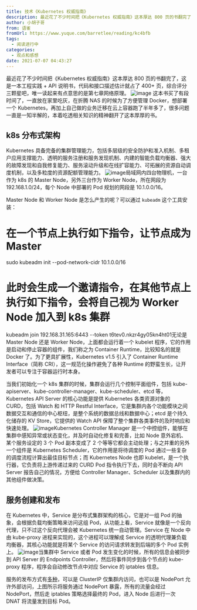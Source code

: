 ```yaml
---
title: 技术《Kubernetes 权威指南》
description: 最近花了不少时间把《Kubernetes 权威指南》这本厚达 800 页的书翻完了，这是一本工程实践 + API 说明书，代码和接口描述估计就占了 400+ 页，综合评分三颗星吧，唯一读起来有点意思的是第七章网络原理。这本书买了有段时间了，一直放在家里吃灰，在折腾 NAS 的时候为了方便管理 ...
author: 小胡子哥
from: 语雀
fromUrl: https://www.yuque.com/barretlee/reading/kc4bfb
tags:
  - 阅读进行中
categories:
  - 观点和感想
date: 2021-07-07 04:43:27
---
```


最近花了不少时间把《Kubernetes 权威指南》这本厚达 800 页的书翻完了，这是一本工程实践 + API 说明书，代码和接口描述估计就占了 400+ 页，综合评分三颗星吧，唯一读起来有点意思的是第七章网络原理。
![image](https://cdn.jsdelivr.net/gh/barretlee/blog/blog/src/blogimgs/2021/07/07/1625621739132-93b8fb54-9083-4298-9ce7-2d3b2cc153cb.png)
这本书买了有段时间了，一直放在家里吃灰，在折腾 NAS 的时候为了方便管理 Docker，想部署一个 Kubernetes，再加上自己做的业务迁移在云上容器跑了半年多了，很多问题一直是一知半解的，本着吃透相关知识的精神翻开了这本厚厚的书。

## k8s 分布式架构

Kubernetes 具备完备的集群管理能力，包括多层级的安全防护和准入机制、多租户应用支撑能力、透明的服务注册和服务发现机制、内建的智能负载均衡器、强大的故障发现和自我修复能力、服务滚动升级和在线扩容能力、可拓展的资源自动调度机制，以及多粒度的资源配额管理能力。
![image](https://cdn.jsdelivr.net/gh/barretlee/blog/blog/src/blogimgs/2021/07/07/1625642181681-52c57059-a05e-4eaf-92af-438c32610e19.jpeg)局域网内四台物理机，一台作为 k8s 的 Master Node，另外三台作为 Worker Node，所在网段为 192.168.1.0/24，每个 Node 中部署的 Pod 规划的网段是 10.1.0.0/16。

Master Node 和 Worker Node 是怎么产生的呢？可以通过 `kubeadm` 这个工具安装：
# 在一个节点上执行如下指令，让节点成为 Master
sudo kubeadm init --pod-network-cidr 10.1.0.0/16

# 此时会生成一个邀请指令，在其他节点上执行如下指令，会将自己视为 Worker Node 加入到 k8s 集群
kubeadm join 192.168.31.165:6443 --token t6tev0.nkzr4gy05kn4ht01无论是 Master Node 还是 Worker Node，上面都会运行着一个 kubelet 程序，它的作用是启动和停止容器的组件，我们称之为 Container Runtime，比较知名的就是 Docker 了。为了更具扩展性，Kubernetes v1.5 引入了 Container Runtime Interface（简称 CRI），这一规范化操作避免了各种 Runtime 的野蛮生长，让开发者可以专注于容器运行时本身。

当我们初始化一个 k8s 集群的时候，集群会运行几个控制平面组件，包括 kube-apiserver、kube-controller-manager、kube-scheduler、etcd 等，Kubernetes API Server 的核心功能是提供 Kubernetes 各类资源对象的 CURD，包括 Watch 和 HTTP Restful Interface，它是集群内各个功能模块之间数据交互和通信的中心枢纽，是整个系统的数据总线和数据中心；etcd 是个持久化储存的 KV Store，它提供的 Watch API 保障了整个集群各类事件的及时响应和快速处理。
![image](https://cdn.jsdelivr.net/gh/barretlee/blog/blog/src/blogimgs/2021/07/07/1625638283889-d67b4f22-3412-4415-8a92-7f574a5af5e6.jpeg)Kubernetes Controller Manager 是一个中控组件，能够在集群中感知异常或状态变化，并及时自动化修复和完善，比如 Node 意外宕机、某个服务设定的 3 个 Pod 副本变成了 2 个等等它都会主动处理；与之并重的另外一个组件是 Kubernetes Scheduler，它的作用是将待调度的 Pod 通过一些复杂的调度流程计算出最佳目标节点；而 Kubernetes Node 也即 kubelet，是一个执行器，它负责将上游传递过来的 CURD Pod 指令执行下去，同时会不断向 API Server 报告自己的情况，方便给 Controller Manager、Scheduler 以及集群内的其他组件做决策。

## 服务创建和发布


在 Kubernetes 中，Service 是分布式集群架构的核心，它是对一组 Pod 的抽象，会根据负载均衡策略来访问这组 Pod，从功能上看，Service 就像是一个反向代理，只不过这个反向代理会被 Kubernetes 统一自动管理。Service 在 Node 中由 kube-proxy 进程来实现的，这个进程可以理解成 Service 的透明代理兼负载均衡器，其核心功能就是将某个 Service 的访问请求转发到后端的多个 Pod 实例上。
![image](https://cdn.jsdelivr.net/gh/barretlee/blog/blog/src/blogimgs/2021/07/07/1625647284055-e5752830-656f-4032-8c00-119a71ed78a6.jpeg)当集群中 Service 或者 Pod 发生变化的时候，所有的信息会被同步到 API Server 的 Endpoints Controller，然后将事件同步到各个节点的 kube-proxy 程序，程序会自动修改节点中对应 Service 的 iptables 信息。

服务的发布方式有[多种](https://kubernetes.io/zh/docs/concepts/services-networking/service/#proxy-mode-iptables)，可以是 ClusterIP 仅集群内访问，也可以是 NodePort 允许外部访问，上图所示将服务通过 NodePort 暴露，所有的流量会经过 NodePort，然后走 iptables 策略选择最终的 Pod，进入 Node 后进行一次 DNAT 将流量发到目标 Pod。
